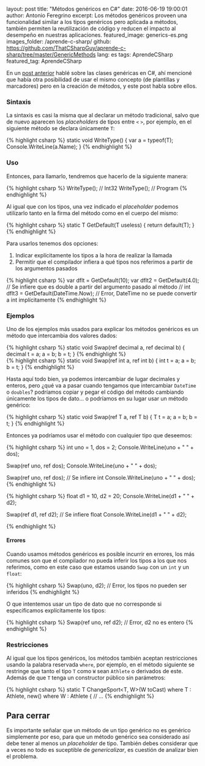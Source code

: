 layout: post
title: "Métodos genéricos en C#"
date: 2016-06-19 19:00:01
author: Antonio Feregrino
excerpt: Los métodos genéricos proveen una funcionalidad similar a los tipos genéricos pero aplicada a métodos, también permiten la reutilización de código y reducen el impacto al desempeño en nuestras aplicaciones.
featured_image: generics-es.png
images_folder: /aprende-c-sharp/
github: https://github.com/ThatCSharpGuy/aprende-c-sharp/tree/master/GenericMethods
lang: es
tags: AprendeCSharp
featured_tag: AprendeCSharp

En un <a href="../genericos-c-sharp-clases">post anterior</a> hablé sobre las clases genéricas en C#, ahí mencioné que había otra posibilidad de usar el mismo concepto (de plantillas y marcadores) pero en la creación de métodos, y este post habla sobre ellos.

### Sintaxis

La sintaxis es casi la misma que al declarar un método tradicional, salvo que de nuevo aparecen los *placeholders* de tipos entre `<` `>`, por ejemplo, en el siguiente método se declara únicamente `T`:

{% highlight csharp %}
static void WriteType<T>()
{
    var a = typeof(T);
    Console.WriteLine(a.Name);
}
{% endhighlight %}  

### Uso

Entonces, para llamarlo, tendremos que hacerlo de la siguiente manera:

{% highlight csharp %}
WriteType<int>(); // Int32
WriteType<Program>(); // Program
{% endhighlight %}  

Al igual que con los tipos, una vez indicado el *placeholder* podemos utilizarlo tanto en la firma del método como en el cuerpo del mismo:

{% highlight csharp %}
static T GetDefault<T>(T useless)
{
    return default(T);
}
{% endhighlight %}  

Para usarlos tenemos dos opciones:  
  
  1. Indicar explícitamente los tipos a la hora de realizar la llamada
  2. Permitir que el compilador infiera a qué tipos nos referimos a partir de los argumentos pasados

{% highlight csharp %}
var dflt = GetDefault<int>(10);
var dflt2 = GetDefault(4.0); // Se infiere que es double a partir del argumento pasado al método
// int dflt3 = GetDefault(DateTime.Now); // Error, DateTime no se puede convertir a int implícitamente
{% endhighlight %}  

### Ejemplos  

Uno de los ejemplos más usados para explicar los métodos genéricos es un método que intercambia dos valores dados:

<div class="pure-g">
<div class="pure-u-1 pure-u-md-1-2">
{% highlight csharp %}
static void Swap(ref decimal a, ref decimal b)
{
    decimal t = a;
    a = b;
    b = t;
}
{% endhighlight %}  
</div>
<div class="pure-u-1 pure-u-md-1-2">
{% highlight csharp %}
static void Swap(ref int a, ref int b)
{
    int t = a;
    a = b;
    b = t;
}
{% endhighlight %}  
</div>  
</div>

Hasta aquí todo bien, ya podemos intercambiar de lugar decimales y enteros, pero ¿qué va a pasar cuando tengamos que intercambiar `DateTime` o `doubles`? podríamos copiar y pegar el código del método cambiando únicamente los tipos de dato... o podríamos en su lugar usar un método genérico:

{% highlight csharp %}
static void Swap<T>(ref T a, ref T b)
{
    T t = a;
    a = b;
    b = t;
}
{% endhighlight %}  

Entonces ya podríamos usar el método con cualquier tipo que deseemos:

<div class="pure-g">
<div class="pure-u-1 pure-u-md-1-2">
{% highlight csharp %}
int uno = 1, dos = 2;
Console.WriteLine(uno + " " + dos);

Swap<int>(ref uno, ref dos);
Console.WriteLine(uno + " " + dos);

Swap(ref uno, ref dos); // Se infiere int
Console.WriteLine(uno + " " + dos);
{% endhighlight %}  
</div>
<div class="pure-u-1 pure-u-md-1-2">
{% highlight csharp %}
float d1 = 10, d2 = 20;
Console.WriteLine(d1 + " " + d2);

Swap(ref d1, ref d2); // Se infiere float
Console.WriteLine(d1 + " " + d2);  

  
  
{% endhighlight %}  
</div>  
</div>  

#### Errores

Cuando usamos métodos genéricos es posible incurrir en errores, los más comunes son que el compilador no pueda inferir los tipos a los que nos referimos, como en este caso que estamos usando `Swap` con un `int` y un `float`:   

{% highlight csharp %}
Swap(uno, d2); // Error, los tipos no pueden ser inferidos
{% endhighlight %}  

O que intentemos usar un tipo de dato que no corresponde si especificamos explícitamente los tipos:

{% highlight csharp %}
Swap<int>(ref uno, ref d2); // Error, d2 no es entero
{% endhighlight %}  

### Restricciones  

Al igual que los tipos genéricos, los métodos también aceptan restricciones usando la palabra reservada `where`, por ejemplo, en el método siguiente se restringe que tanto el tipo `T` como `W` sean `Athlete` o derivados de este. Además de que `T` tenga un constructor público sin parámetros:

{% highlight csharp %}
static T ChangeSport<T, W>(W toCast)
    where T : Athlete, new()
    where W : Athlete
{
    // ...
{% endhighlight %}  

## Para cerrar  

Es importante señalar que un método de un tipo genérico no es genérico simplemente por eso, para que un método genérico sea considerado así debe tener al menos un *placeholder* de tipo. También debes considerar que a veces no todo es suceptible de *genericalizar*, es cuestión de analizar bien el problema.